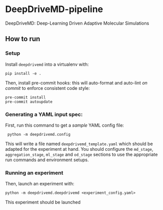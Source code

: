 # DeepDriveMD-pipeline

DeepDriveMD: Deep-Learning Driven Adaptive Molecular Simulations

## How to run

### Setup

Install `deepdrivemd` into a virtualenv with:

```
pip install -e .
```

Then, install pre-commit hooks: this will auto-format and auto-lint _on commit_ to enforce consistent code style:

```
pre-commit install
pre-commit autoupdate
```

### Generating a YAML input spec:

First, run this command to get a _sample_ YAML config file:

```
 python -m deepdrivemd.config
```

This will write a file named `deepdrivemd_template.yaml` which should be adapted for the experiment at hand. You should configure the `md_stage`, `aggregation_stage`, `ml_stage` and `od_stage` sections to use the appropriate run commands and environment setups.

### Running an experiment

Then, launch an experiment with:

```
python -m deepdrivemd.deepdrivemd <experiment_config.yaml>
```

This experiment should be launched
